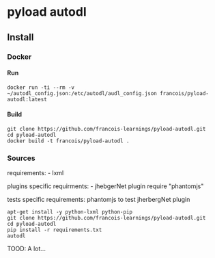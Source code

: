 # pyload autodl
## Install
### Docker
#### Run
```
docker run -ti --rm -v ~/autodl_config.json:/etc/autodl/audl_config.json francois/pyload-autodl:latest
```
#### Build
```
git clone https://github.com/francois-learnings/pyload-autodl.git
cd pyload-autodl
docker build -t francois/pyload-autodl .
```

### Sources
requirements:
    - lxml

plugins specific requirments:
    - jhebgerNet plugin require "phantomjs"

tests specific requirements:
phantomjs to test jherbergNet plugin

```
apt-get install -y python-lxml python-pip
git clone https://github.com/francois-learnings/pyload-autodl.git
cd pyload-autodl
pip install -r requirements.txt
autodl
```

TOOD: A lot...
